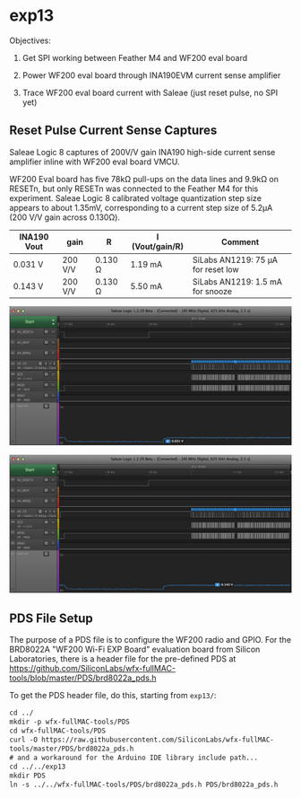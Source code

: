 # exp13

Objectives:

1. Get SPI working between Feather M4 and WF200 eval board

2. Power WF200 eval board through INA190EVM current sense amplifier

3. Trace WF200 eval board current with Saleae (just reset pulse, no SPI yet)


## Reset Pulse Current Sense Captures

Saleae Logic 8 captures of 200V/V gain INA190 high-side current sense amplifier
inline with WF200 eval board VMCU.

WF200 Eval board has five 78kΩ pull-ups on the data lines and 9.9kΩ on RESETn,
but only RESETn was connected to the Feather M4 for this experiment. Saleae
Logic 8 calibrated voltage quantization step size appears to about 1.35mV,
corresponding to a current step size of 5.2µA (200 V/V gain across 0.130Ω).

| INA190 Vout | gain    | R       | I (Vout/gain/R) | Comment                            |
|-------------|---------|---------|-----------------|------------------------------------|
| 0.031 V     | 200 V/V | 0.130 Ω | 1.19 mA         | SiLabs AN1219: 75 µA for reset low |
| 0.143 V     | 200 V/V | 0.130 Ω | 5.50 mA         | SiLabs AN1219: 1.5 mA for snooze   |

![reset low 31mV](reset_pulse_capture_31mV.png)

![reset high 143mV](reset_pulse_capture_143mV.png)

<!--
## Console Log 1 (clang stdout)

This uses the zero-buf branch of samblenny/wfx-fullMAC-driver at commit
[54842b4](https://github.com/samblenny/wfx-fullMAC-driver/commit/54842b4931d10a7119db337ba30ed2ff5dd6d959)

See [console_log_1.txt](console_log_1.txt)


## Console Log 2 (Arduino serial monitor)

This uses the zero-buf branch of samblenny/wfx-fullMAC-driver at commit
[54842b4](https://github.com/samblenny/wfx-fullMAC-driver/commit/54842b4931d10a7119db337ba30ed2ff5dd6d959)

See [console_log_2_arduino.txt](console_log_2.txt)


## Console Log Diff

See [console_log_diff.txt](console_log_diff.txt)
-->

## PDS File Setup

The purpose of a PDS file is to configure the WF200 radio and GPIO. For the
BRD8022A "WF200 Wi-Fi EXP Board" evaluation board from Silicon Laboratories,
there is a header file for the pre-defined PDS at
https://github.com/SiliconLabs/wfx-fullMAC-tools/blob/master/PDS/brd8022a_pds.h

To get the PDS header file, do this, starting from `exp13/`:
```
cd ../
mkdir -p wfx-fullMAC-tools/PDS
cd wfx-fullMAC-tools/PDS
curl -O https://raw.githubusercontent.com/SiliconLabs/wfx-fullMAC-tools/master/PDS/brd8022a_pds.h
# and a workaround for the Arduino IDE library include path...
cd ../../exp13
mkdir PDS
ln -s ../../wfx-fullMAC-tools/PDS/brd8022a_pds.h PDS/brd8022a_pds.h
```
